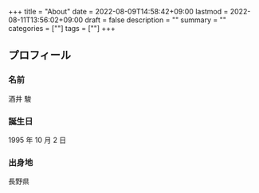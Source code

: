 +++
title = "About"
date = 2022-08-09T14:58:42+09:00
lastmod = 2022-08-11T13:56:02+09:00
draft = false
description = ""
summary = ""
categories = [""]
tags = [""]
+++

## プロフィール

### 名前

酒井 駿

### 誕生日

1995 年 10 月 2 日

### 出身地

長野県
